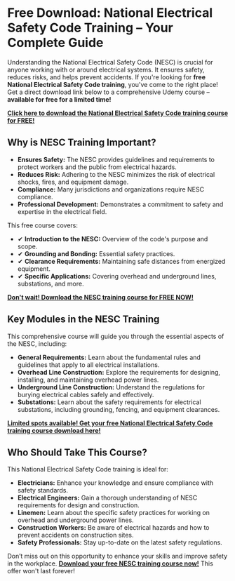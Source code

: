 # Free Download: National Electrical Safety Code Training – Your Complete Guide

Understanding the National Electrical Safety Code (NESC) is crucial for anyone working with or around electrical systems. It ensures safety, reduces risks, and helps prevent accidents. If you're looking for **free National Electrical Safety Code training**, you've come to the right place! Get a direct download link below to a comprehensive Udemy course – **available for free for a limited time!**

[**Click here to download the National Electrical Safety Code training course for FREE!**](https://udemywork.com/national-electrical-safety-code-training)

## Why is NESC Training Important?

*   **Ensures Safety:** The NESC provides guidelines and requirements to protect workers and the public from electrical hazards.
*   **Reduces Risk:** Adhering to the NESC minimizes the risk of electrical shocks, fires, and equipment damage.
*   **Compliance:** Many jurisdictions and organizations require NESC compliance.
*   **Professional Development:** Demonstrates a commitment to safety and expertise in the electrical field.

This free course covers:

*   ✔ **Introduction to the NESC:** Overview of the code's purpose and scope.
*   ✔ **Grounding and Bonding:** Essential safety practices.
*   ✔ **Clearance Requirements:** Maintaining safe distances from energized equipment.
*   ✔ **Specific Applications:** Covering overhead and underground lines, substations, and more.

[**Don't wait! Download the NESC training course for FREE NOW!**](https://udemywork.com/national-electrical-safety-code-training)

## Key Modules in the NESC Training

This comprehensive course will guide you through the essential aspects of the NESC, including:

*   **General Requirements:** Learn about the fundamental rules and guidelines that apply to all electrical installations.
*   **Overhead Line Construction:** Explore the requirements for designing, installing, and maintaining overhead power lines.
*   **Underground Line Construction:** Understand the regulations for burying electrical cables safely and effectively.
*   **Substations:** Learn about the safety requirements for electrical substations, including grounding, fencing, and equipment clearances.

[**Limited spots available! Get your free National Electrical Safety Code training course download here!**](https://udemywork.com/national-electrical-safety-code-training)

## Who Should Take This Course?

This National Electrical Safety Code training is ideal for:

*   **Electricians:** Enhance your knowledge and ensure compliance with safety standards.
*   **Electrical Engineers:** Gain a thorough understanding of NESC requirements for design and construction.
*   **Linemen:** Learn about the specific safety practices for working on overhead and underground power lines.
*   **Construction Workers:** Be aware of electrical hazards and how to prevent accidents on construction sites.
*   **Safety Professionals:** Stay up-to-date on the latest safety regulations.

Don’t miss out on this opportunity to enhance your skills and improve safety in the workplace. **[Download your free NESC training course now!](https://udemywork.com/national-electrical-safety-code-training)** This offer won't last forever!
